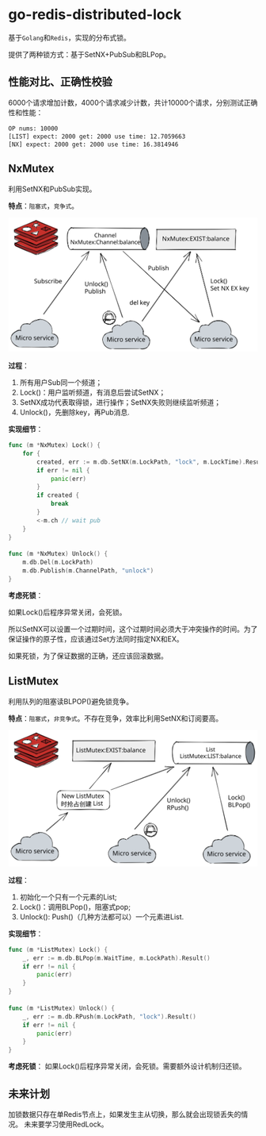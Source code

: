 # go-redis-distributed-lock
 
基于`Golang`和`Redis`，实现的分布式锁。

提供了两种锁方式：基于SetNX+PubSub和BLPop。

## 性能对比、正确性校验

6000个请求增加计数，4000个请求减少计数，共计10000个请求，分别测试正确性和性能：

```
OP nums: 10000
[LIST] expect: 2000 get: 2000 use time: 12.7059663
[NX] expect: 2000 get: 2000 use time: 16.3814946
```

## NxMutex

利用SetNX和PubSub实现。

**特点**：`阻塞式`，`竞争式`。

![img](pic/NxMutex.svg)

**过程**：
1. 所有用户Sub同一个频道；
2. Lock()：用户监听频道，有消息后尝试SetNX；
3. SetNX成功代表取得锁，进行操作；SetNX失败则继续监听频道；
4. Unlock()，先删除key，再Pub消息.

**实现细节**：
```go
func (m *NxMutex) Lock() {
	for {
		created, err := m.db.SetNX(m.LockPath, "lock", m.LockTime).Result()
		if err != nil {
			panic(err)
		}
		if created {
			break
		}
		<-m.ch // wait pub
	}
}

func (m *NxMutex) Unlock() {
	m.db.Del(m.LockPath)
	m.db.Publish(m.ChannelPath, "unlock")
}
```

**考虑死锁**：

如果Lock()后程序异常关闭，会死锁。

所以SetNX可以设置一个过期时间，这个过期时间必须大于冲突操作的时间。为了保证操作的原子性，应该通过Set方法同时指定NX和EX。

如果死锁，为了保证数据的正确，还应该回滚数据。

## ListMutex

利用队列的阻塞读BLPOP()避免锁竞争。

**特点**：`阻塞式`，`非竞争式`。不存在竞争，效率比利用SetNX和订阅要高。

![img](pic/ListMutex.svg)

**过程**：
1. 初始化一个只有一个元素的List;
2. Lock()：调用BLPop()，阻塞式pop;
3. Unlock(): Push()（几种方法都可以）一个元素进List.

**实现细节**：
```go
func (m *ListMutex) Lock() {
	_, err := m.db.BLPop(m.WaitTime, m.LockPath).Result()
	if err != nil {
		panic(err)
	}
}

func (m *ListMutex) Unlock() {
	_, err := m.db.RPush(m.LockPath, "lock").Result()
	if err != nil {
		panic(err)
	}
}
```

**考虑死锁**：
如果Lock()后程序异常关闭，会死锁。需要额外设计机制归还锁。

## 未来计划

加锁数据只存在单Redis节点上，如果发生主从切换，那么就会出现锁丢失的情况。 未来要学习使用RedLock。


